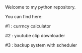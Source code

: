 Welcome to my python repository.

You can find here:

#1 : currncy calculator

#2 : youtube clip downloader

#3 : backup system with scheduler
